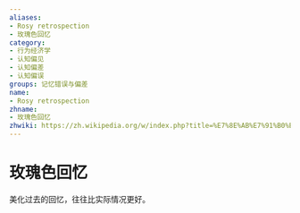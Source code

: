 ```yaml
---
aliases:
- Rosy retrospection
- 玫瑰色回忆
category:
- 行为经济学
- 认知偏见
- 认知偏差
- 认知偏误
groups: 记忆错误与偏差
name:
- Rosy retrospection
zhname:
- 玫瑰色回忆
zhwiki: https://zh.wikipedia.org/w/index.php?title=%E7%8E%AB%E7%91%B0%E8%89%B2%E5%9B%9E%E6%86%B6&action=edit&redlink=1
---
```


# 玫瑰色回忆

美化过去的回忆，往往比实际情况更好。
